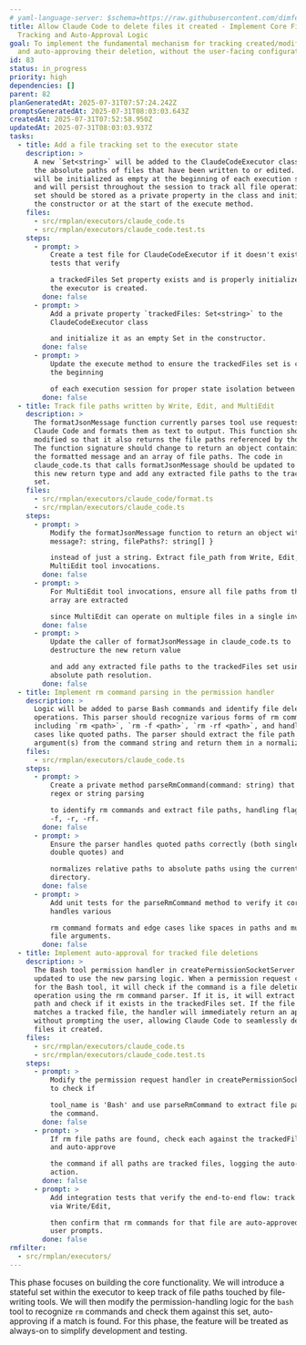 ```yaml
---
# yaml-language-server: $schema=https://raw.githubusercontent.com/dimfeld/llmutils/main/schema/rmplan-plan-schema.json
title: Allow Claude Code to delete files it created - Implement Core File
  Tracking and Auto-Approval Logic
goal: To implement the fundamental mechanism for tracking created/modified files
  and auto-approving their deletion, without the user-facing configuration.
id: 83
status: in_progress
priority: high
dependencies: []
parent: 82
planGeneratedAt: 2025-07-31T07:57:24.242Z
promptsGeneratedAt: 2025-07-31T08:03:03.643Z
createdAt: 2025-07-31T07:52:58.950Z
updatedAt: 2025-07-31T08:03:03.937Z
tasks:
  - title: Add a file tracking set to the executor state
    description: >
      A new `Set<string>` will be added to the ClaudeCodeExecutor class to store
      the absolute paths of files that have been written to or edited. This set
      will be initialized as empty at the beginning of each execution session
      and will persist throughout the session to track all file operations. The
      set should be stored as a private property in the class and initialized in
      the constructor or at the start of the execute method.
    files:
      - src/rmplan/executors/claude_code.ts
      - src/rmplan/executors/claude_code.test.ts
    steps:
      - prompt: >
          Create a test file for ClaudeCodeExecutor if it doesn't exist, and add
          tests that verify

          a trackedFiles Set property exists and is properly initialized when
          the executor is created.
        done: false
      - prompt: >
          Add a private property `trackedFiles: Set<string>` to the
          ClaudeCodeExecutor class

          and initialize it as an empty Set in the constructor.
        done: false
      - prompt: >
          Update the execute method to ensure the trackedFiles set is cleared at
          the beginning

          of each execution session for proper state isolation between runs.
        done: false
  - title: Track file paths written by Write, Edit, and MultiEdit
    description: >
      The formatJsonMessage function currently parses tool use requests from
      Claude Code and formats them as text to output. This function should be
      modified so that it also returns the file paths referenced by those tools.
      The function signature should change to return an object containing both
      the formatted message and an array of file paths. The code in
      claude_code.ts that calls formatJsonMessage should be updated to handle
      this new return type and add any extracted file paths to the trackedFiles
      set.
    files:
      - src/rmplan/executors/claude_code/format.ts
      - src/rmplan/executors/claude_code.ts
    steps:
      - prompt: >
          Modify the formatJsonMessage function to return an object with {
          message?: string, filePaths?: string[] }

          instead of just a string. Extract file_path from Write, Edit, and
          MultiEdit tool invocations.
        done: false
      - prompt: >
          For MultiEdit tool invocations, ensure all file paths from the edits
          array are extracted

          since MultiEdit can operate on multiple files in a single invocation.
        done: false
      - prompt: >
          Update the caller of formatJsonMessage in claude_code.ts to
          destructure the new return value

          and add any extracted file paths to the trackedFiles set using
          absolute path resolution.
        done: false
  - title: Implement rm command parsing in the permission handler
    description: >
      Logic will be added to parse Bash commands and identify file deletion
      operations. This parser should recognize various forms of rm commands
      including `rm <path>`, `rm -f <path>`, `rm -rf <path>`, and handle edge
      cases like quoted paths. The parser should extract the file path
      argument(s) from the command string and return them in a normalized form.
    files:
      - src/rmplan/executors/claude_code.ts
    steps:
      - prompt: >
          Create a private method parseRmCommand(command: string) that uses
          regex or string parsing

          to identify rm commands and extract file paths, handling flags like
          -f, -r, -rf.
        done: false
      - prompt: >
          Ensure the parser handles quoted paths correctly (both single and
          double quotes) and

          normalizes relative paths to absolute paths using the current working
          directory.
        done: false
      - prompt: >
          Add unit tests for the parseRmCommand method to verify it correctly
          handles various

          rm command formats and edge cases like spaces in paths and multiple
          file arguments.
        done: false
  - title: Implement auto-approval for tracked file deletions
    description: >
      The Bash tool permission handler in createPermissionSocketServer will be
      updated to use the new parsing logic. When a permission request comes in
      for the Bash tool, it will check if the command is a file deletion
      operation using the rm command parser. If it is, it will extract the file
      path and check if it exists in the trackedFiles set. If the file path
      matches a tracked file, the handler will immediately return an approval
      without prompting the user, allowing Claude Code to seamlessly delete
      files it created.
    files:
      - src/rmplan/executors/claude_code.ts
      - src/rmplan/executors/claude_code.test.ts
    steps:
      - prompt: >
          Modify the permission request handler in createPermissionSocketServer
          to check if

          tool_name is 'Bash' and use parseRmCommand to extract file paths from
          the command.
        done: false
      - prompt: >
          If rm file paths are found, check each against the trackedFiles set
          and auto-approve

          the command if all paths are tracked files, logging the auto-approval
          action.
        done: false
      - prompt: >
          Add integration tests that verify the end-to-end flow: track a file
          via Write/Edit,

          then confirm that rm commands for that file are auto-approved without
          user prompts.
        done: false
rmfilter:
  - src/rmplan/executors/
---
```


This phase focuses on building the core functionality. We will introduce a stateful set within the executor to keep track of file paths touched by file-writing tools. We will then modify the permission-handling logic for the `bash` tool to recognize `rm` commands and check them against this set, auto-approving if a match is found. For this phase, the feature will be treated as always-on to simplify development and testing.
